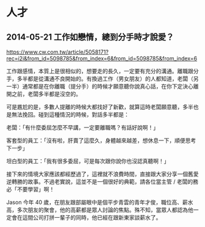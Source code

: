 # 人才

## 2014-05-21 工作如戀情，總到分手時才說愛？

https://www.cw.com.tw/article/5058171?rec=i2i&from_id=5098785&from_index=6&from_id=5098785&from_index=6

工作跟感情，本質上是很相似的，想要走的長久，一定要有充分的溝通。離職跟分手，多半都是從溝通不良開始的。有換過工作（男女朋友）的人都知道，老闆（另一半）通常都是在你離職（提分手）的時候才願意聽你說真心話，在你下定決心離開之前，老闆多半都是沒空的。

可是尷尬的是，多數人提離的時候大都找好了新歡，就算這時老闆願意聽，多半也是無法挽回。碰到這種情況的時候，對話多半都是：

老闆：「有什麼委屈怎麼不早講，一定要離職嗎？有話好說啊！」

客套型的員工：「沒有啦，肝賣了這麼久，身體越來越差，想休息一下，順便思考下一步」

坦白型的員工：「我有很多委屈，可是每次跟你說你也沒認真聽啊！」

接下來的情境大家應該都經歷過了，這裡就不浪費時間，直接跟大家分享一個舊愛逆轉勝的故事。不過老實說，這並不是一個很好的典範，請各位當主管 / 老闆的務必「不要學習」啊！

Jason 今年 40 歲，在朋友跟部屬眼中是個平步青雲的青年才俊，職位高、薪水高，多次朋友的聚會，他的高薪都是眾人討論的焦點。殊不知，當眾人都認為他一定會在這間公司打拼一輩子的同時，他已經在跟新東家談薪水了。


